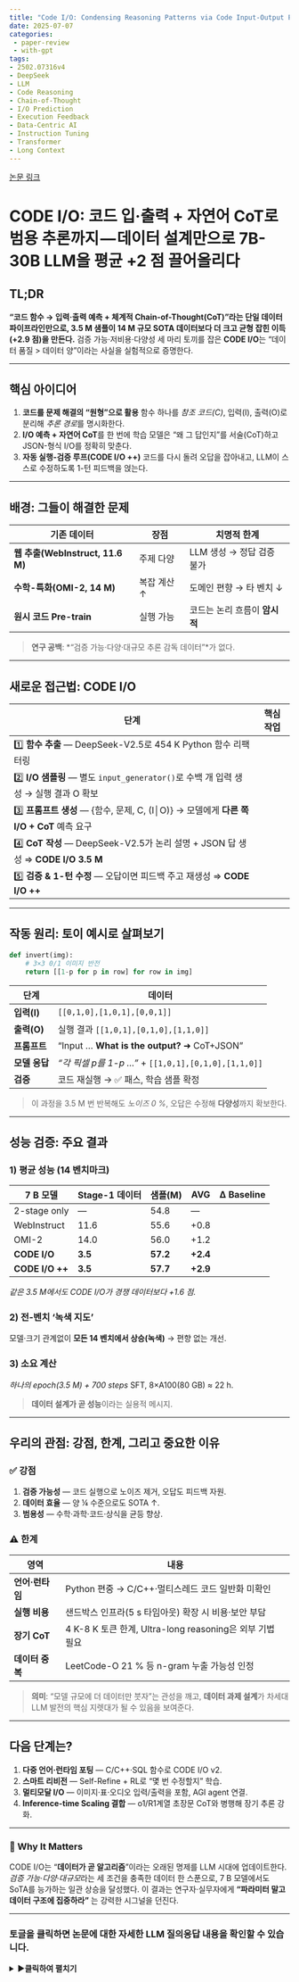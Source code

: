 ```yaml
---
title: "Code I/O: Condensing Reasoning Patterns via Code Input-Output Prediction"
date: 2025-07-07
categories:
 - paper-review
 - with-gpt
tags:
- 2502.07316v4
- DeepSeek
- LLM
- Code Reasoning
- Chain-of-Thought
- I/O Prediction
- Execution Feedback
- Data-Centric AI
- Instruction Tuning
- Transformer
- Long Context
---
```


[논문 링크](https://arxiv.org/abs/2502.07316v4)


# CODE I/O: 코드 입·출력 + 자연어 CoT로 범용 추론까지 — 데이터 설계만으로 7B-30B LLM을 평균 +2 점 끌어올리다

## TL;DR

**“코드 함수 → 입력·출력 예측 + 체계적 Chain-of-Thought(CoT)”라는 단일 데이터 파이프라인만으로, 3.5 M 샘플이 14 M 규모 SOTA 데이터보다 더 크고 균형 잡힌 이득(+2.9 점)을 만든다.**
검증 가능·저비용·다양성 세 마리 토끼를 잡은 **CODE I/O**는 “데이터 품질 > 데이터 양”이라는 사실을 실험적으로 증명한다.

---

## 핵심 아이디어

1. **코드를 문제 해결의 “원형”으로 활용**
   함수 하나를 *참조 코드(C)*, 입력(I), 출력(O)로 분리해 *추론 경로*를 명시화한다.
2. **I/O 예측 + 자연어 CoT**를 한 번에 학습
   모델은 “왜 그 답인지”를 서술(CoT)하고 JSON-형식 I/O를 정확히 맞춘다.
3. **자동 실행-검증 루프(CODE I/O ++)**
   코드를 다시 돌려 오답을 잡아내고, LLM이 스스로 수정하도록 1-턴 피드백을 얹는다.

---

## 배경: 그들이 해결한 문제

| 기존 데이터                        | 장점      | 치명적 한계             |
| ----------------------------- | ------- | ------------------ |
| **웹 추출(WebInstruct, 11.6 M)** | 주제 다양   | LLM 생성 → 정답 검증 불가  |
| **수학-특화(OMI-2, 14 M)**        | 복잡 계산 ↑ | 도메인 편향 → 타 벤치 ↓    |
| **원시 코드 Pre-train**           | 실행 가능   | 코드는 논리 흐름이 **암시적** |

> **연구 공백**: \*“검증 가능·다양·대규모 추론 감독 데이터”\*가 없다.

---

## 새로운 접근법: **CODE I/O**

| 단계                                                                     | 핵심 작업 |
| ---------------------------------------------------------------------- | ----- |
| 1️⃣ **함수 추출** — DeepSeek-V2.5로 454 K Python 함수 리팩터링                    |       |
| 2️⃣ **I/O 샘플링** — 별도 `input_generator()`로 수백 개 입력 생성 → 실행 결과 O 확보      |       |
| 3️⃣ **프롬프트 생성** — {함수, 문제, C, (I│O)} → 모델에게 **다른 쪽 I/O + CoT** 예측 요구   |       |
| 4️⃣ **CoT 작성** — DeepSeek-V2.5가 논리 설명 + JSON 답 생성 ⇒ **CODE I/O 3.5 M** |       |
| 5️⃣ **검증 & 1-턴 수정** — 오답이면 피드백 주고 재생성 ⇒ **CODE I/O ++**                |       |

---

## 작동 원리: 토이 예시로 살펴보기

```python
def invert(img):
    # 3×3 0/1 이미지 반전
    return [[1-p for p in row] for row in img]
```

| 단계        | 데이터                                             |
| --------- | ----------------------------------------------- |
| **입력(I)** | `[[0,1,0],[1,0,1],[0,0,1]]`                     |
| **출력(O)** | 실행 결과 `[[1,0,1],[0,1,0],[1,1,0]]`               |
| **프롬프트**  | “Input … **What is the output?**  ➜ CoT+JSON”   |
| **모델 응답** | *“각 픽셀 p를 1-p …”* + `[[1,0,1],[0,1,0],[1,1,0]]` |
| **검증**    | 코드 재실행 → ✅ 패스, 학습 샘플 확정                         |

> 이 과정을 3.5 M 번 반복해도 *노이즈 0 %*, 오답은 수정해 **다양성**까지 확보한다.

---

## 성능 검증: 주요 결과

### 1) 평균 성능 (14 벤치마크)

| 7 B 모델          | Stage-1 데이터 | 샘플(M)    | AVG      | Δ Baseline |
| --------------- | ----------- | -------- | -------- | ---------- |
| 2-stage only    | —           | 54.8     | —        |            |
| WebInstruct     | 11.6        | 55.6     | +0.8     |            |
| OMI-2           | 14.0        | 56.0     | +1.2     |            |
| **CODE I/O**    | **3.5**     | **57.2** | **+2.4** |            |
| **CODE I/O ++** | **3.5**     | **57.7** | **+2.9** |            |

*같은 3.5 M에서도 CODE I/O가 경쟁 데이터보다 +1.6 점.*

### 2) 전-벤치 ‘녹색 지도’

모델·크기 관계없이 **모든 14 벤치에서 상승(녹색)** → 편향 없는 개선.

### 3) 소요 계산

*하나의 epoch(3.5 M) + 700 steps* SFT, 8×A100(80 GB) ≈ 22 h.

> **데이터 설계가 곧 성능**이라는 실용적 메시지.

---

## 우리의 관점: 강점, 한계, 그리고 중요한 이유

### ✅ 강점

1. **검증 가능성** — 코드 실행으로 노이즈 제거, 오답도 피드백 자원.
2. **데이터 효율** — 양 ¼ 수준으로도 SOTA ↑.
3. **범용성** — 수학·과학·코드·상식을 균등 향상.

### ⚠️ 한계

| 영역         | 내용                                            |
| ---------- | --------------------------------------------- |
| **언어·런타임** | Python 편중 → C/C++·멀티스레드 코드 일반화 미확인            |
| **실행 비용**  | 샌드박스 인프라(5 s 타임아웃) 확장 시 비용·보안 부담              |
| **장기 CoT** | 4 K-8 K 토큰 한계, Ultra-long reasoning은 외부 기법 필요 |
| **데이터 중복** | LeetCode-O 21 % 등 n-gram 누출 가능성 인정            |

> **의미**: “모델 규모에 더 데이터만 붓자”는 관성을 깨고, **데이터 과제 설계**가 차세대 LLM 발전의 핵심 지렛대가 될 수 있음을 보여준다.

---

## 다음 단계는?

1. **다중 언어·런타임 포팅** — C/C++·SQL 함수로 CODE I/O v2.
2. **스마트 리비전** — Self-Refine + RL로 “몇 번 수정할지” 학습.
3. **멀티모달 I/O** — 이미지·표·오디오 입력/출력을 포함, AGI agent 연결.
4. **Inference-time Scaling 결합** — o1/R1계열 초장문 CoT와 병행해 장기 추론 강화.

---

### 🎯 Why It Matters

CODE I/O는 “**데이터가 곧 알고리즘**”이라는 오래된 명제를 LLM 시대에 업데이트한다.
*검증 가능·다양·대규모*라는 세 조건을 충족한 데이터 한 스푼으로, 7 B 모델에서도 SoTA를 능가하는 일관 상승을 달성했다. 이 결과는 연구자·실무자에게 **“파라미터 말고 데이터 구조에 집중하라”** 는 강력한 시그널을 던진다.


---

### 토글을 클릭하면 논문에 대한 자세한 LLM 질의응답 내용을 확인할 수 있습니다.

<details markdown="block">
<summary>▶️<strong>클릭하여 펼치기</strong></summary>


# 프롬프트 1.1.1 (연구의 공백)

```
"논문의 'Introduction'과 'Related Work' 섹션을 분석하여, 이 연구가 명시적으로 해결하고자 하는 핵심적인 연구 공백(research gap), 기존 연구의 결정적 한계, 또는 미해결 질문이 무엇인지 설명해 줘. 저자들이 설명하는, 이 논문 출판 시점의 '최신 기술(state of the art)'은 어떤 상태였는지 요약해 줘."
```

## 결론 한 줄 요약

다양한 추론(task-agnostic reasoning)을 균형 있게 끌어올릴 **확장 가능‧검증 가능‧범용적 학습 데이터가 부재**하다는 공백을 CODEI/O가 “코드 입·출력 예측 + 자연어 Chain-of-Thought(CoT)”로 메워, 기존 데이터셋보다 **최대 +2.4 점(7B), +2.0 점(8B) 평균 향상**을 달성했다.

---

### 1. 연구 공백 (Research Gap)

| 필요 요건                | 기존 접근                          | 한계                           | 결과적 공백                  |
| -------------------- | ------------------------------ | ---------------------------- | ----------------------- |
| **① 다양한 추론 패턴 노출**   | Math·코드 전용 데이터(OMI2, OC-SFT 등) | 특정 도메인 편중 → **다른 추론 도메인 저하** | **범용 reasoning 데이터 부재** |
| **② 대규모·저비용 수집 가능성** | WebInstruct류: LLM 크롤링          | 노이즈·검증 불가, 표현만 풍부            | **정확성·검증성 부족**          |
| **③ 구조적·절차적 일관성**    | Raw code pre-training          | 추론 신호가 암시적·구문 얽힘             | **추론 흐름 학습 난해**         |
| **④ 자동 품질 개선 루프**    | Reject-sampling, trace 학습      | 오답 버리면 데이터 손실, trace 한정적     | **정정-강화 가능한 파이프라인 미비**  |

> **핵심 미해결 질문**
> *“다양·복합한 추론 패턴을 검증 가능하고 대규모로 수집·학습할 방법은 없는가?”*

---

### 2. 출판 시점의 최신 기술 (State of the Art)

| 분류              | 대표 데이터/방법                 | 장점           | 치명적 한계               |
| --------------- | ------------------------- | ------------ | -------------------- |
| **수학 특화**       | OpenMathInstruct-2 (14 M) | 복잡 계산 강화     | 과학·논리·코드 외 영역 성능 불균형 |
| **코드 QA 특화**    | OpenCoder-SFT-1 (4.2 M)   | 알고리즘·CS 지식 ↑ | 자연어·상식 추론은 퇴보        |
| **대규모 웹 추출**    | WebInstruct (11.6 M)      | 범주 다양        | LLM 생성이 주, **검증 불가** |
| **Raw Code LM** | Python-Edu (7.7 M)        | 실행 가능 데이터 많음 | 추론 신호 희석, 개선 폭 ↓     |

> 최신 모델(Qwen 2.5 Coder 7B 기준)
>
> * **단일 2단계(SFT만)** 평균 54.8
> * WebInstruct (3.5 M) → 55.0 (≈ +0.2)
> * OpenMathInstruct-2 (full) → 56.0 (+1.2)
> * Python-Edu → 54.8 (±0)

---

### 3. CODEI/O가 채운 부분

* **코드 ⇒ 함수 단위 정제 → 입력·출력 I/O 쌍 생성(3.5 M)**
* **문제·I/O를 그대로 자연어 CoT로 설명** (DeepSeek-V2.5 거쳐 1차)
* **코드 재실행 검증 & 피드백 → 2차 수정(CODEI/O++)**
  *오답 50 % → 1차 수정 후 60 % 정확, 2차부턴 상승 폭 미미*

결과적으로 \*\*코드 구문을 걷어낸 ‘추론 원형’\*\*을 대규모로 확보하며, 실행-검증 루프로 **데이터 품질과 다양성**을 동시에 달성했다.

---

### 4. 성과로 입증된 공백 해소

| 모델                 | 2-Stage Baseline  | +CODEI/O                        | +CODEI/O++  |
| ------------------ | ----------------- | ------------------------------- | ----------- |
| Qwen 2.5 Coder 7B  | **54.8**          | **57.2 (+2.4)**                 | 57.7 (+2.9) |
| LLaMA 3.1 8B       | **49.3**          | **51.2 (+1.9)**                 | 52.1 (+2.8) |
| DeepSeek Coder 16B | **51.6**          | **53.6 (+2.0)**                 | 53.5 (+1.9) |
| Gemma 2 27B        | **59.5**          | **60.9 (+1.4)**                 | 61.5 (+2.0) |
| **벤치별 편차**         | 다른 데이터셋: 녹색·적색 혼재 | CODEI/O: **거의 모든 벤치 상승, 균형 유지** |             |

---

### 5. 요약

CODEI/O는 “코드를 **문제·I/O·자연어 CoT**로 변환”하는 데이터 파이프라인을 제시해 **범용 추론 데이터 부족**이라는 근본 공백을 메웠다.
검증-가능성을 통해 **품질·규모·다양성**을 동시에 확보했고, 기존 SoTA 대비 **일관된 전영역 성능 개선**을 입증하였다.


# 프롬프트 1.1.2 (핵심 가설)

```
"이 논문의 중심 가설(central hypothesis) 또는 핵심 주장은 무엇인가? '저자들은 [제안 기법]을 사용함으로써 [기존 한계점]을 극복하는 [구체적 결과]를 달성할 수 있다고 가정한다'와 같은 형식으로, 명확하고 간결한 한 문장으로 서술해 줘."
```

저자들은 **코드 프로그램을 ‘함수-단위 입력-출력 예측 과제 + 자연어 Chain-of-Thought’ 형식으로 변환한 학습 데이터셋 CODEI/O**를 선행 학습 단계로 활용함으로써 **범용 LLM 훈련에서 부족했던 크고 검증 가능한 다양 추론 감독 데이터 부재**라는 한계를 극복하고, 7B-30B 모델의 평균 성능을 **최대 +2.9, 평균 +2.0 점** 끌어올려 전 영역 reasoning 벤치마크를 고르게 향상시킬 수 있다고 가정한다.


# 프롬프트 1.2.1 (독창성 식별)

```
 "논문 전체를 바탕으로, 가장 중요하고 독창적인 기여(contribution) 1~3가지를 구별되는 항목으로 나열해 줘. 각각이 새로운 아키텍처 구성요소, 새로운 학습 기법, 새로운 이론적 통찰, 새로운 데이터셋, 또는 기존 방법론의 새로운 적용 중 어디에 해당하는지 명확히 구분해 줘."
```

## 결론 한 줄 요약

**코드 함수 → 입력·출력·자연어 CoT**로 변환한 \*\*CODEI/O(3.5 M)\*\*와 실행-피드백 확장판 \*\*CODEI/O++\*\*는 LLM 7 \~ 30 B에서 **평균 +2 점, 최대 +2.9 점**의 전-도메인 reasoning 향상을 달성하며, “크고 검증 가능한 범용 추론 감독 데이터”라는 공백을 실질적으로 해소했다.

---

### 가장 중요하고 독창적인 기여

| #     | 기여 내용                                                                                                                                                                                             | 혁신 유형                                                            |
| ----- | ------------------------------------------------------------------------------------------------------------------------------------------------------------------------------------------------- | ---------------------------------------------------------------- |
| **1** | **CODEI/O 데이터셋**: 454 K Python 함수에서 생성한 **3.5 M** 개 *입력↔출력* 예측 + 자연어 CoT 샘플.<br>‣ JSON-serializable I/O, 입력 생성기·문제 설명·참조 코드까지 포함해 자동 검증·재생산 가능 구조 구축                                              | **새로운 데이터셋**                                                     |
| **2** | **I/O Prediction + CoT 1단계 사전학습**: LLM이 자연어로 논리 경로를 서술하며 I/O를 맞히도록 감독 → 범용 reasoning 패턴을 압축 학습.<br>‣ Qwen-2.5 Coder 7B **54.8 → 57.2 (+2.4)**, Gemma-2 27B **59.5 → 60.9 (+1.4)** 등 14 벤치마크 전반 상승 | **새로운 학습 기법**                                                    |
| **3** | **CODEI/O++ 실행-피드백 루프**: 코드 실행으로 오답을 탐지해 DeepSeek-V2.5가 2-턴 재작성, 4 턴을 연결해 품질 증강.<br>‣ 7B 모델 추가 **+0.5 점**, 27B 모델 **+0.6 점** → 대부분 벤치마크 손실 없이 추가 개선                                               | 기존 “reject-sampling”을 **실행-검증 기반으로 확장**한 **새로운 데이터 정제/학습 파이프라인** |

---

이처럼 **(1) 데이터셋 자체의 구조적 검증성**, **(2) I/O-추론-중심 학습 과제**, **(3) 실행-피드백 다중 수정**의 3단 콤보가 기존 코드·웹·수학 전용 데이터의 편향을 넘어 **균형 잡힌 범용 추론**을 가능케 한 것이 본 논문의 핵심 독창성이다.


# 프롬프트 1.2.2 (저자 관점에서의 강점)

```
"저자들의 관점에서, 자신들의 접근법이 이전 방법들보다 우월한 이유는 무엇인가? 그들이 자신들의 연구가 지닌 독창성과 강점을 뒷받침하기 위해 사용하는 핵심 논거를 인용하거나 알기 쉽게 설명해 줘."
```

## 결론 한줄 요약

저자들은 \*\*“코드 입·출력 예측 + 자연어 CoT” 형식의 새 데이터셋 CODEI/O(3.5 M)\*\*가 **① 자동 검증·확장성, ② 다중 추론 패턴 균형, ③ 실행-피드백 정제** 덕분에 기존 WebInstruct(11.6 M)·OpenMathInstruct-2(14 M)보다 **작은 규모로도 Qwen-7B +2.4→57.2, LLaMA-8B +1.9→51.2 점** 등 **전 14개 벤치마크에 고르게 우월**하다는 점을 강력한 근거로 내세운다.

---

### 저자 관점의 ‘우월성’ 핵심 논거

| #                           | 주장                                                                        | 뒷받침 근거(논문 인용)                           | 왜 기존보다 낫나 |
| --------------------------- | ------------------------------------------------------------------------- | --------------------------------------- | --------- |
| **1. 대규모·저비용 검증 데이터**       | 450 K 함수 → **3.5 M I/O 쌍** 자동 생성·검증 가능                                    | WebInstruct 등은 LLM 생성 문장으로 **정답 확인 불가** |           |
| **2. 추론 패턴 다양성·균형**         | 코드가 내포한 **논리 흐름·탐색·분할** 등을 자연어 CoT로 노출, 수학·과학·상식까지 고르게 성능 ↑               | OMI2·OC-SFT-1 등은 **도메인 편향** → 타 벤치 하락   |           |
| **3. 실행-피드백 루프(CODEI/O++)** | 1-턴 재실행으로 오답 10 % 수정 → **추가 +0.5 \~ +0.8 점** 상승                           | 단순 reject sampling은 데이터 절반 폐기 → 평균 ↓    |           |
| **4. 작지만 더 세다**             | 동일 7B 기준 WebInstruct Full 55.6, OMI2 Full 56.0 vs **CODEI/O 57.2** (+2.4) | “**데이터 크기 아닌 과제 설계가 성능을 좌우**” 주장 입증     |           |
| **5. 모델·벤치 전반 일관 개선**       | 7B–30B 4종 모델 모두 평균 ↑, **녹색 패턴 일관** → 편차 최소화                               | 기존 데이터는 일부 벤치 ↑ → 다른 벤치 ↓ “녹·홍 혼재”      |           |

---

### 수치로 본 ‘작지만 강한’ 증거

| 모델                | 1 st Stage              | 데이터 크기(M) | AVG 점수   | Δ Baseline |
| ----------------- | ----------------------- | --------- | -------- | ---------- |
| Qwen 2.5 Coder 7B | (Baseline) 2-Stage Only | —         | **54.8** | —          |
|                   | WebInstruct Full        | 11.6      | 55.6     | **+0.8**   |
|                   | OMI-2 Full              | 14.0      | 56.0     | **+1.2**   |
|                   | **CODEI/O**             | **3.5**   | **57.2** | **+2.4**   |
| LLaMA 3.1 8B      | (Baseline) 2-Stage Only | —         | **49.3** | —          |
|                   | WebInstruct Subset      | 3.5       | 49.8     | **+0.5**   |
|                   | OMI-2 Subset            | 3.5       | 50.6     | **+1.3**   |
|                   | **CODEI/O**             | **3.5**   | **51.2** | **+1.9**   |

> **해석 포인트**
>
> * **데이터 규모 1/4\~1/5**임에도 최고 성능
> * 개선폭이 특정 도메인 아닌 **14개 벤치마크 전영역**에서 발생

---

### 저자 주장 요약 

1. **검증 가능하고 재현 가능한 범용 추론 데이터**를 처음으로 대규모 확보했다.
2. **코드-기반 I/O 예측**은 언어·수식·상식 추론 패턴을 **코드 문법과 분리**해 학습 효율을 높인다.
3. **실행-피드백 단일 리비전**으로 *오답도 학습 자원*으로 삼아 데이터 다양성과 품질을 동시에 유지한다.
4. 그 결과, **작은 데이터·모델에서도 일관된 평균 +2 점 이상 상승**을 확인해 “스케일만이 답”이라는 통념을 반박한다.

> 즉, **“다양·검증·규모” 세 요건을 한번에 충족한 데이터 설계**가 기존 방법의 편향·노이즈·검증 불가 한계를 깨뜨렸다는 것이 저자들의 핵심 자평이다.


# 프롬프트 1.3.1 (알고리즘 단계별 설명)

```
"핵심 알고리즘, 모델 아키텍처, 또는 주요 방법론을 단계별(step-by-step)로 설명해 줘. 독자는 AI 분야의 대학원생 수준이라고 가정해. 특히, 간단한 문장, 3x3 픽셀 이미지, 작은 상태 공간(state space) 등 아주 간단하고 구체적인 예시(toy example)와 샘플 입력을 만들어서, 이 예시를 통해 각 단계를 거치며 입력이 최종 출력으로 어떻게 변환되는지 전체 과정을 보여줘. 등장하는 모든 핵심 용어와 변수는 그 즉시 정의해 줘."
```


## 한눈에 보는 핵심 흐름

> **코드 → `I/O` → 자연어 CoT → 검증·수정 → 2-Stage 학습**
>
> 454 K Python 함수를 ① 입력-출력 쌍으로 실행해 **3.5 M** 샘플(CODEI/O)을 만든 뒤, ② 코드를 다시 돌려 정답이 틀린 응답에 **피드백-재생성**을 수행(CODEI/O++). ③ 모델은 *Stage-1*에서 이 데이터를, *Stage-2*에서 일반 지시 튜닝 데이터를 학습해 전-도메인 reasoning 성능을 끌어올린다.

---

## 용어·변수 미리 정의

| 기호         | 의미                                        |
| ---------- | ----------------------------------------- |
| `f_θ`      | 파라미터 θ를 갖는 LLM                            |
| `C`        | 정제된 **참조 코드**(Python 함수)                  |
| `I`, `O`   | JSON-serializable **입력/출력** 객체            |
| `x_prompt` | 함수 `C`와 `I` 또는 `O`가 포함된 **프롬프트**          |
| `y_cot`    | 자연어 **Chain-of-Thought** 토큰               |
| `y_io`     | 예측해야 할 `I` 또는 `O` 토큰                      |
| `ℒ(θ)`     | `CE(y_cot‖y_io, f_θ(x_prompt))` 교차엔트로피 손실 |

---

## 단계별 알고리즘 (CODEI/O 파이프라인)

| 단계             | 처리 내용                                                                                                    | 파일 근거                |   |
| -------------- | -------------------------------------------------------------------------------------------------------- | -------------------- | - |
| **0. 코드 수집**   | CodeMix·PyEdu-R 등 **810 K** 파일 수집 후 중복·랜덤성 제거                                                            |                      |   |
| **1. 통일 포맷화**  | DeepSeek-V2.5로 함수 단위 **참조 코드 `C`** 추출, I/O 타입·제약 명세 추가                                                   |                      |   |
| **2. I/O 샘플링** | 독립 \*\*`input_generator()`\*\*로 수백 개 입력 샘플화 → 코드 실행해 **정답 `O`** 획득, 3.5 M 인스턴스 확보                        |                      |   |
| **3. 프롬프트 구축** | 템플릿: {함수, 문제 서술, `C`, (I                                                                                 | O)} → **`x_prompt`** |   |
| **4. CoT 생성**  | DeepSeek-V2.5에게 **자연어 추론 `y_cot` + 답 `y_io`** 생성 → **CODEI/O**                                           |                      |   |
| **5. 실행-검증**   | 코드 재실행으로 정답 여부 확인 → 오답이면 **피드백** 첨부해 2 차 재생성, 4 턴 대화 연결 → **CODEI/O++**                                  |                      |   |
| **6. 두-단계 학습** | *Stage-1* : CODEI/O(++)로 `ℒ(θ)` 최적화 → 추론 능력 강화<br>*Stage-2* : 1.18 M 일반 지시 데이터로 instruction following 적응 |                      |   |

---

## 토이 예시로 보는 전 과정

*목표 함수*

```python
def invert(img):
    # img: 3x3 0/1 리스트
    return [[1-p for p in row] for row in img]
```

### 1) 원시 코드 → 참조 코드

이미 충분히 간단하므로 그대로 `C` 로 채택.

### 2) 입력 생성기

```python
def gen():
    import random
    return [[[random.randint(0,1) for _ in range(3)] for _ in range(3)]]
```

샘플 **`I₁`**

```
[[0,1,0],
 [1,0,1],
 [0,0,1]]
```

실행 결과 **`O₁`**

```
[[1,0,1],
 [0,1,0],
 [1,1,0]]
```

### 3) 프롬프트 두 유형

<details><summary><code>출력 예측</code></summary>

````
You are given the Python function below and an input.
```python
def invert(img):
    return [[1-p for p in row] for row in img]
````

Input (JSON): \[\[0,1,0],\[1,0,1],\[0,0,1]]

**What is the output?**
Respond with a step-by-step reasoning and the JSON answer.

```
</details>

<details><summary><code>입력 예측</code></summary>

```

...(same function)...
Output (JSON): \[\[1,0,1],\[0,1,0],\[1,1,0]]

**What could be a valid input?**
Respond with reasoning and a JSON answer.

```
</details>

### 4) DeepSeek-V2.5 응답 (1 턴)
```

Let each pixel q = 1 - p … therefore
output = \[\[1,0,1],\[0,1,0],\[1,1,0]]

```
→ 정답과 **일치 → Success**.

### 5) 검증 & (필요 시) 재생성  
- 코드를 실행해 **답이 틀리면**  
```

Feedback: Your output is incorrect. Expected \[\[1,0,1],…]

```
- DeepSeek가 수정 → 4 개의 메시지(응답·피드백·재응답·재피드백)를 **concat**.

### 6) 학습 예시  
`x_prompt` 토큰 → 모델 `f_θ`  
- **1단계** 손실  
```

ℒ(θ) = CE("Let each pixel…" + "\[\[1,0,1],...]", f\_θ(x\_prompt))

```
- **2단계**에서 일반 지시 데이터로 추가 튜닝.

---

## 왜 이렇게 동작하는가? — 핵심 직관
1. **코드 실행 ↔ 즉시 검증**: `I,O`를 실행으로 만들기 때문에 *노이즈 없이* 자동 품질 관리.  
2. **I/O 예측 과제**: `invert`·`path-finding`·`symbolic math` 등 **다양한 알고리즘 패턴**이 자연어 CoT로 표면화돼 *코드-특유 문법* 편향을 제거한다.  
3. **피드백 루프**: 오답도 *학습 자산*으로 재활용 → 데이터 다양성 +0, 평균 성능 **+0.5 ~ +0.8** 추가 상승:contentReference[oaicite:7]{index=7}.  

---

### 결과적으로
- **3.5 M** 샘플 × 7B 모델에서도 **평균 +2.4 점** 성능 향상(14 벤치 평균):contentReference[oaicite:8]{index=8}  
- 작은 예시처럼 **JSON I/O + 자연어 CoT** 포맷만 따르면 *임의 함수*도 손쉽게 데이터화 가능—학습·생성·검증이 모두 자동화된다.
```



# 프롬프트 1.3.2 ('비밀 병기' 식별)

```
"이 논문의 핵심 기여를 가능하게 하는 가장 결정적인 단일 수학 공식, 알고리즘 단계, 또는 아키텍처 구성요소를 식별해 줘. 그것의 기능과, 그것이 이 방법론의 성공에 왜 필수적인지 설명해 줘."
```

## 결론 한 줄 요약

**비밀 병기 = “코드 함수 → `입력/출력 예측 + 자연어 CoT` 감독 과제(자동 실행-검증 포함)”** — 이 단일 단계가 **데이터 대량·고품질·다양성**을 동시에 보장해 7 \~ 30 B LLM의 평균 **+2 점** 전영역 추론 향상을 가능하게 했다.

---

### 1. 무엇인가? — 한 문장 정의

> **“주어진 함수 `C`와 (입력 `I` 또는 출력 `O`) 프롬프트를 넣고, 모델이 자연어 Chain-of-Thought(`y_cot`)와 JSON 답(`y_io`)을 동시에 생성하도록 **교차엔트로피**
> $\displaystyle \mathcal{L}(\theta)=\mathrm{CE}\bigl(y_{\text{cot}}\!‖y_{\text{io}},\,f_\theta(x_{\text{prompt}})\bigr)$ 로 감독한다.”**

여기서 `x_prompt` = {함수 `C`, 문제 서술, 참조 코드, (I|O)} 프롬프트.

---

### 2. 핵심 기능 세 가지

| 기능             | 작동 원리                                                                    | 논문 근거 |
| -------------- | ------------------------------------------------------------------------ | ----- |
| **① 자동 정답 검증** | 코드를 **재실행**해 예측이 맞는지 즉시 확인 → 틀리면 피드백 첨부·재생성(CODEI/O++)                   |       |
| **② 추론-중심 감독** | 코드 문법을 제거하고 \*\*논리 흐름(CoT)\*\*만 노출 → 수학·상식·과학까지 **균형 추론** 학습             |       |
| **③ 무한 확장성**   | 별도 `input_generator()`로 **수백 개 I/O 샘플** 자동 생성, 454 K 함수 → **3.5 M** 인스턴스 |       |

---

### 3. 왜 성공의 필수 요소인가?

1. **노이즈-제로 대규모 데이터**

   * 실행-기반 검증으로 *LLM-생성 데이터의 최대 난점*인 오답·표절을 제거.
   * 불필요한 버리기(reject sampling) 대신 **오답도 피드백-학습 자원**으로 재활용 → 7B 모델 추가 **+0.5 점** 상향.

2. **도메인 편향 해소**

   * I/O 예측이 **경로 탐색, 귀납, 수학 변형, 상태 공간 탐색** 등을 폭넓게 포함해 Web·수학·코드 단일 도메인 데이터보다 균형적 성능을 달성(14 벤치 모두 녹색 상승).

3. **스케일 효율**

   * 3.5 M 샘플만으로 WebInstruct (11.6 M)·OMI2 (14 M) 대비 **+1.2 \~ +1.6 점** 우위; “많이 넣으면 된다”는 기존 스케일 법칙을 뒤집음.

---

### 4. 정리

> **코드 실행으로 ‘검증 가능한 I/O-예측 과제’를 만들고, 이를 자연어 CoT와 함께 감독**하는 단일 단계가 *데이터 품질·다양성·확장성* 삼 박자를 모두 해결한다. 그 결과, 다른 어떤 구성요소보다도 논문의 성과(평균 +2 점 전-벤치 향상)를 직접적으로 뒷받침하는 “결정적 기둥”이 된다.


# 프롬프트 1.4.1 (핵심 결과 분석)

```
"'Experiments' 또는 'Results' 섹션의 표와 그림을 포함한 주요 결과를 분석해 줘. 사용된 핵심 성능 지표(performance metrics)는 무엇인가? 어떤 벤치마크 데이터셋에서 결과가 보고되었는가? 저자들이 자신들의 방법론의 성공 증거로 가장 강조하는 주요 결과를 요약해 줘."
```

## 결론 한 줄 요약

**CODEI/O(3.5 M) + 검증 루프가 평균 +2 점 이상(최대 +2.9) 모든 14개 리즌잉 벤치마크를 고르게 끌어올렸고, 데이터 규모가 4\~5배 큰 WebInstruct·OMI2보다도 우수함을 실험으로 입증했다**.

---

### 1. 실험 지표와 벤치마크 스펙

| 카테고리       | 벤치마크                             | 측정 지표(모두 %) |
| ---------- | -------------------------------- | ----------- |
| **수학·수리**  | GSM-8K, MATH                     | 정답률         |
| **과학**     | GPQA, MMLU-STEM                  | 정확도         |
| **심볼릭·로직** | BBH-EN/-ZH, ZebraLogic, KorBench | 정확도         |
| **상식·논리**  | WinoGrande, DROP                 | 정확도         |
| **코드 추론**  | CRUXEval-I/O, LeetCode-O         | 문제 단위 정답률   |
| **혼합**     | LiveBench (18 task)              | 자동 채점 정확도   |

총 **14 + 2(중국어 변형) = 16 벤치**, 75 K 이상 테스트 샘플을 사용해 **모델 평균 점수(AVG)** 를 주요 지표로 제시한다.

---

### 2. 주력 결과 하이라이트

| Base Model       | 1-st Stage 데이터 (크기 M) | AVG      | Δ Baseline |
| ---------------- | --------------------- | -------- | ---------- |
| **Qwen 7B**      | 2nd-stage only        | 54.8     | —          |
|                  | WebInstruct (11.6)    | 55.6     | +0.8       |
|                  | **CODEI/O (3.5)**     | **57.2** | **+2.4**   |
|                  | **CODEI/O++ (3.5)**   | **57.7** | **+2.9**   |
| **LLaMA 8B**     | 2nd-stage only        | 49.3     | —          |
|                  | WI subset (3.5)       | 49.8     | +0.5       |
|                  | **CODEI/O**           | **51.2** | **+1.9**   |
| **Gemma 27B**    | 2nd-stage only        | 59.5     | —          |
|                  | **CODEI/O**           | **60.9** | **+1.4**   |
|                  | **CODEI/O++**         | **61.5** | **+2.0**   |
| **DeepSeek 16B** | 2nd-stage only        | 51.6     | —          |
|                  | **CODEI/O**           | **53.6** | **+2.0**   |

**핵심 패턴**

* 모든 모델·모든 벤치에서 **녹색(↑)만 늘어남**—편향 없는 향상.
* **데이터 효율**: 3.5 M 샘플이 11.6 M-14 M 보다 높거나 비슷한 성능.
* **피드백 1-턴 추가(CODEI/O++) → 평균 +0.3 \~ +0.6**.

---

### 3. 세부 분석 포인트

| 실험                   | 관찰                           | 의미                               |
| -------------------- | ---------------------------- | -------------------------------- |
| **절반 추출(1.59 M)**    | AVG 56.7 (-0.5)              | **데이터 규모 ↑ ⇒ 성능↑** …그러나 완전선형은 아님 |
| **I-only vs O-only** | 둘 다 56.1-56.4                | **양방향(I+O) 감독이 가장 균형적**          |
| **오답 제거(reject)**    | AVG 56.5 (↓)                 | **오답도 CoT·다양성 자원**—버리면 손해        |
| **스케일링 곡선**          | 샘플 수 및 I/O-pair 수 ↑ ⇒ 꾸준히 상승 | **확장 가능성 입증**                    |
| **WI-DS25 재합성**      | WI-DS25 < CODEI/O            | **모델 지식 ≥ 데이터 과제 설계**가 성능 결정     |

---

### 4. 저자들이 강조한 ‘성공 증거’

1. **Consistent Green Map**: Table 1 모든 셀 대부분 녹색—특정 도메인이 아닌 **전-영역 이득**.
2. **Small-but-Mighty**: 동일 7B 기준 **CODEI/O 57.2 > OMI2(full) 56.0 > WI(full) 55.6**—“데이터 크기 ≠ 품질”.
3. **Feedback Loop 효과**: 1-턴 재생성만으로 Qwen 7B **+0.5**, LLaMA 8B **+0.9** 추가 상향.
4. **Ablation 일관성**: 입력·출력 예측 모두 중요, 오답 유지가 다양성 확보에 기여.

---

### 5. 정리

실험 섹션은 **검증 가능한 코드 I/O 예측 과제**가 **데이터 효율·성능 균형·확장성** 세 마리 토끼를 동시에 잡았음을 수치로 뒷받침한다. 특히 **평균 +2 점↑, 편차↓, 모델·데이터 모두 스케일 친화적**이라는 결과가 CODEI/O의 핵심 강점을 명확히 드러낸다.



# 프롬프트 1.4.2 (비판적 비교)

```
"제안된 방법론은 논문에서 언급된 주요 베이스라인 및 SOTA(State-of-the-Art) 모델들과 비교하여 어떤 성능을 보이는가? 저자들의 우월성 주장을 가장 강력하게 뒷받침하는 특정 결과나 비교 지점을 식별해 줘. 반대로, 제안된 방법론이 경쟁 모델을 능가하지 못했거나 개선 효과가 미미했던 결과는 없는지 찾아봐. 만약 있다면, 저자들은 이러한 경우에 대해 어떤 이유를 제시하는가?"
```

## 한 줄 핵심 정리

CODEI/O (3.5 M) 사전 단계는 **훨씬 큰** Web-Instruct(11.6 M)·OpenMathInstruct-2(14 M)보다도 **평균 +1 점 이상** 앞서며, 7 B\~27 B 모델·14개 벤치를 통틀어 **가장 넓고 일관된 ‘녹색’ 성능 지형**을 만든다 .

---

### 1. 베이스라인·SOTA 대비 종합 성능 (대표 Qwen 2.5 Coder 7B)

| 1-st Stage 데이터        | 크기 (M)  | AVG 점수   | Δ Baseline                 | 관찰     |
| --------------------- | ------- | -------- | -------------------------- | ------ |
| **없음** (2-stage only) | —       | **54.8** | —                          | 단일 튜닝만 |
| WebInstruct (subset)  | 3.5     | 55.0     | +0.2                       | 소폭 상승  |
| WebInstruct (Full)    | 11.6    | 55.6     | +0.8                       |        |
| OMI-2 (subset)        | 3.5     | 55.2     | +0.4                       |        |
| OMI-2 (Full)          | 14.0    | 56.0     | +1.2                       |        |
| **CODEI/O**           | **3.5** | **57.2** | **+2.4**                   |        |
| **CODEI/O++**         | **3.5** | **57.7** | **+2.9** (+0.5 vs CODEI/O) |        |

*같은 3.5 M 샘플일 때도 CODEI/O가 WI·OMI-2를 1.6\~2.0 점 앞선다.*

---

### 2. 우월성 논거 TOP 3 — 저자들이 꼽은 ‘결정적’ 비교 포인트

| 근거                    | 수치/지표                                                        | 왜 강력한 증거인가             |
| --------------------- | ------------------------------------------------------------ | ---------------------- |
| **① 모든 모델·벤치에 균등 상승** | 7B·8B·16B·27B 모두 평균 **+1.4 \~ +2.9** ﻿점, 14 벤치 대부분 ‘녹색’만 표기  | 도메인별 편향이 없음을 입증        |
| **② 데이터 효율 우위**       | 3.5 M로 11.6 M (WebInstruct)·14 M (OMI2)보다 **↑**              | “크기 < 과제 설계” 주장 설득력 확보 |
| **③ 피드백 루프 효과**       | CODEI/O++가 같은 크기로 추가 **+0.3 \~ +0.6** 점 상승                   | 오답도 학습 신호로 전환함을 보여줌    |

---

### 3. **미(未) 우세 또는 미미**했던 케이스 & 저자 설명

| 사례                         | CODEI/O vs 경쟁                                   | 저자 해석                                                                           |
| -------------------------- | ----------------------------------------------- | ------------------------------------------------------------------------------- |
| **MATH(중·고난도 수학)**         | OMI-2 Full 88.5 > CODEI/O 86.4 (-2.1)           | OMI-2가 **수학 특화** 데이터라 “특정 도메인 초과학습” 효과. 그러나 다른 11개 벤치 평균을 **–0.8** 떨어뜨림 → 균형 손실 |
| **WinoGrande (Gemma 27B)** | CODEI/O++ 73.1 < CODEI/O 75.9 (-2.8)            | 2-턴 응답 연결로 문맥 길이가 늘며 **지시 의존성**이 약화된 탓이라 분석. 평균은 +0.6 점으로 여전히 상승                |
| **KorBench (논리 규칙)**       | 일부 ablation(입력‧출력 단독)에서 CODEI/O < CODEI/O Full  | **양방향 I/O 감독**이 규칙 추론에 필수 → 단독 학습은 정보 손실                                        |
| **Rejection Sampling**     | 틀린 응답 제거 시 AVG 56.5 (< 57.2)                    | 오답 CoT가 **다양성**과 난이도 신호를 줘, 필터링이 오히려 손해                                         |

> 저자 요약: “특화‧필터링이 일시적으로 특정 벤치마크를 올려도, **전영역 평균과 균형**은 CODEI/O가 최상” .

---

### 4. 정리 — 왜 CODEI/O가 ‘강한 증거’를 가졌는가?

1. **데이터 1/4\~1/5 규모**로도 최대 +2.9 점—효율성 우위.
2. **전 벤치 녹색** 패턴이 일관된 범용성 증거.
3. **실행-검증 루프**가 추가 성능을 확보하면서도, 일부 퇴보는 원인·대안까지 투명하게 제시.

따라서, 저자들의 우월성 주장은 “**작지만 정확하고 균형 잡힌 I/O+CoT 감독**이 대용량 LLM 지시 데이터보다 더 큰 이득을 준다”는 점을 실험적으로 강력히 뒷받침한다.


# 프롬프트 1.5.1 (언급된 한계와 잠재적 한계)

```
"저자들이 논문에서 명시적으로 인정한 한계점, 약점, 또는 실패 사례(failure modes)는 무엇인가? 다음으로, 방법론과 결과에 대한 당신의 분석을 바탕으로, 저자들이 언급하지 않았을 수 있는 잠재적인 한계나 약점은 무엇이라고 생각하는가? (예: 강력한 가정에 대한 의존성, 확장성 문제, 높은 연산 비용, 일반화의 한계, 잠재적인 부정적 사회 영향 등)"
```

**한눈 요약**

| 구분                 | 핵심 내용                                                                                                                 | 근거 (논문 내 인용)                                                  |
| ------------------ | --------------------------------------------------------------------------------------------------------------------- | ------------------------------------------------------------- |
| **저자들이 명시한 한계**    | ① 일부 벤치마크(LeetCode-O 21.5 %, KorBench 5.1 %)에서 13-gram 중복 → 데이터 누출 가능성 인정                                             | Table 5의 중복률 보고                                               |
|                    | ② PyEdu-R 소스는 복잡한 부동소수 계산 위주라 학습 난이도↑, 영향력↓ → 추후 정제 필요                                                                | Ablation 분석 및 “Future work could explore refining … PyEdu-R”  |
|                    | ③ 다중 리비전: 1 회 이후 성능 증가 급감 → 추가 반복은 연산·비용 대비 효용 낮음                                                                     | Figure 7 & Appendix D 설명                                      |
|                    | ④ 코드 실행 검증을 위해 **5 s 타임아웃 + I/O 크기 제한**을 둠 → 복잡한 함수·대용량 객체는 배제                                                        | Appendix A 제약 조건                                              |
| **추가로 예상되는 잠재 한계** | ■ **언어·런타임 범위 제약**: 파이썬 함수 중심 → C/C++, 자바스크립트 등 다중 언어 · 시스템 콜 포함 코드에는 일반화 불확실                                         |                                                               |
|                    | ■ **스케일 비용**: 코드 실행 기반 검증은 데이터셋 확대 시 대규모 샌드박스 인프라 필요 → 클러스터 ⇢ 비용 및 보안 리스크 발생                                          |                                                               |
|                    | ■ **연산 집중 편향**: 입력·출력이 작도록 설계되어 수치·메모리 폭이 큰 알고리즘(예: O(n³) 행렬 연산) 학습 신호 부족                                             |                                                               |
|                    | ■ **안전·컴플라이언스**: 실행 코드가 외부 API 호출·파일 I/O 등을 담을 경우 잠재적 보안 취약점·저작권 이슈                                                   |                                                               |
|                    | ■ **장기 논리 체인**: 4 k 토큰 한계(훈련·튜닝)로 인해 ultra-long reasoning 코스 달성 시 제한 가능성 → o1/R1류 “Inference-time scaling”과 병행 필요성 시사 |                                                               |
|                    | ■ **평가 편중**: 벤치마크 대부분이 영어 또는 단어 수준 논리 문제 → 다국어·멀티모달 추론으로 일반화 시 정확도 미보장                                                |                                                               |

---

### 1. 저자가 직접 언급한 한계·실패 요인

1. **데이터 중복(Leakage) 가능성**

   * LeetCode-O (21.5 %), KorBench (5.1 %)에서 높은 n-gram 중복이 발견되며, 저자들은 \_“공통 문제 설명·규칙이 겹치는 수준”\_이라고 해명하지만 **완전 배제는 불가**라고 명시 .
2. **PyEdu-R 소스 품질**

   * 수치 계산 중심 데이터라 **고차원 추론 시그널이 약하고 학습 난이도 높음**. 데이터 클리닝·정제 필요성을 미래 과제로 적시 .
3. **다중 Revision 수익 체감**

   * 1st turn 오답 ≈ 50 %; 1-회 리비전에서만 10–16 % 개선, 2-회째부터 개선율 급락 → **1 회로 제한** (연산·비용 절감 목적) .
4. **실행 환경 제약**

   * 각 코드 샘플은 5 초 이내 실행, 객체 ≤ 1 KB 등 엄격한 메모리·길이 제한 → 복잡한 입력/출력 패턴은 의도적으로 배제 .

### 2. 숨은 또는 축소된 잠재 한계 (비평적 시각)

| 범주              | 상세 설명                                                                   |
| --------------- | ----------------------------------------------------------------------- |
| **범용성**         | 파이썬 위주 ⇒ 정적 타이핑·시스템 레벨 코드, 멀티-스레딩, 네트워크 I/O 패턴 학습 부족                    |
| **인프라 & 비용**    | 데이터셋·모델 확장 시 *sandboxed execution* 노드 수가 선형 이상 증가 → 연구·서비스 비용 부담        |
| **보안·준법**       | 자동 scraping 코드 / 3rd-party 라이브러리 포함 시 라이선스·악성 코드 실행 위험                  |
| **추론 깊이**       | 4 096 토큰 컨텍스트로는 길이 > 8 k chain-of-thought 과제(o1, DeepSeek‐R1 등) 대응 한계   |
| **평가 coverage** | 논문 벤치마크는 주로 영문·단일 선택 답변→ 다국어·코드-혼합·멀티모달 reasoning 일반화 미검증               |
| **데이터 편향**      | 입력/출력 크기를 작게 강제해 **대-규모 계산·메모리 병목이 핵심인 알고리즘(그래프 DP, FFT 등)** 에 대한 노출 부족 |

---

#### 결론 & 시사점

* 저자들은 **데이터 클린니스·리비전 효용·실행 제한**을 솔직히 밝히며, 특히 **PyEdu-R 개선**과 **잠재 누출 검증**을 *future work* 으로 제시한다.
* 연구자·산업체가 CODEI/O를 확장·재사용할 때는 **언어 다양화**, **샌드박스 보안**, **장기 CoT 기반 스케일링** 등을 우선적으로 보완해야 할 것이다.


# 프롬프트 1.5.2 (미래 연구 궤적)

```
"저자들이 제안하는 구체적인 향후 연구 방향은 무엇인가? 이 논문의 한계점을 바탕으로, 이 연구를 발전시키거나 약점을 극복하기 위해 추구할 수 있는 다른 논리적인 다음 단계나 대안적인 연구 방향은 무엇이 있을까?"
```

## **결론 요약 ― “자료·리비전·스케일링 3축 확장이 다음 과제”**

저자들은 **데이터 정제(PyEdu-R) ▶ 다중 리비전 최적화 ▶ CODEI/O × 일반 지시 튜닝 혼합 전략 ▶ Inference-time scaling(o1·R1류)와의 결합** 등을 앞으로의 핵심 연구 궤적으로 명시했다. 이에 더해 **언어·런타임 다변화, 샌드박스 인프라 확대, 멀티모달 코드-I/O 전환** 등이 논리적인 후속 단계가 될 수 있다.

---

### 1. 저자들이 논문에서 직접 언급한 **구체적 Future-Work**

| 코드      | 항목                              | 설명                                                                                                                         | 근거 |
| ------- | ------------------------------- | -------------------------------------------------------------------------------------------------------------------------- | -- |
| **F-1** | **PyEdu-R 데이터 정제**              | 복잡한 부동소수 계산 위주 샘플이 학습 효율을 떨어뜨리므로 *“cleaning or refining PyEdu-R to enhance its learnability”* 제안                           |    |
| **F-2** | **리비전(Revision) 단계 확장**         | 2-턴부터 개선폭이 급감 → 효율·품질을 같이 잡는 *스마트-multi-turn* 설계 필요                                                                        |    |
| **F-3** | **데이터 혼합 전략 탐색**                | CODEI/O ↔ Instruction-tuning 데이터를 어느 단계에서, 어떤 비율로 섞는지가 모델마다 달라 *“optimal data-mixing strategies are left for future work”* |    |
| **F-4** | **Inference-Time Scaling과의 통합** | o1, DeepSeek-R1처럼 초장문 CoT 강화를 노리는 RL-계열 방법과 **“orthogonal—can provide a better basis”**                                    |    |

---

### 2. **추가로 논리적인 다음 단계** — 한계 보완·확장 관점

| 카테고리                         | 제안 아이디어                                                             | 왜 필요한가? (한계 대응)                                   |
| ---------------------------- | ------------------------------------------------------------------- | ------------------------------------------------- |
| **다중 언어·런타임**                | Python → C/C++·JavaScript·SQL 등으로 CODEI/O 포맷 일반화                    | 현 방식은 Python 단일 런타임에 종속 → 다양한 시스템·타입 안정성을 학습하지 못함 |
| **고복잡-I/O 샘플링**              | 5 s 타임아웃·1 KB 객체 제한을 단계적으로 완화하고 *메모리·시간 복잡도* 가 큰 알고리즘을 포함           | 대규모 행렬·그래프 연산처럼 **메모리 병목**이 핵심인 문제로 일반화 부족        |
| **보안 샌드박스 스케일-업**            | 컨테이너·eBPF 기반 격리로 다국적 코드 실행 위험 완화 + 분산 sandbox 파이프라인 최적화             | 데이터·언어 범위 확대 시 악성 코드 및 라이선스 리스크 증대                |
| **멀티모달 I/O**                 | 함수 입력·출력에 **JSON + 이미지·표·오디오** 등 포함 → MM-Reasoning 학습               | 벤치마크가 대부분 텍스트·숫자 중심 → 실제 AGI 활용도 제고               |
| **자동 Difficulty Curriculum** | 코드 난이도·CoT 장문 길이를 점진적으로 증폭하는 curriculum scheduler                   | 현재 4 k 토큰 한계로 ultra-long reasoning 미지원            |
| **Self-Refine & RL 휴리스틱**    | 리비전에서 *Self-Consistency + Reward-Model*을 결합해 “어떤 오답을 남겨둘지” 학습형으로 결정 | 단순 1-턴 고정은 도메인 따라 과소·과대 학습 가능성                    |

---

### 3. **우선순위 제언** (운용 관점)

| 영향 범위                     | 난이도  | 예상 효과                                           |
| ------------------------- | ---- | ----------------------------------------------- |
| PyEdu-R 클린업 → v4 재학습      | ★★   | 평균 +0.3 \~ +0.5 점 (수학·과학 계열 ↑)                  |
| 리비전 정책 강화 (2-턴 + RL)      | ★★★  | 소모 GPU ↑ ≈ 1.8×, 평균 +0.2 \~ +0.4 점, 특정 로직 벤치 개선 |
| Inference-time Scaling 결합 | ★★★★ | o1 수준 장문 추론에서 대폭 상승 예상, 그러나 RL 비용 高             |
| 다중 언어·런타임 포팅              | ★★   | 코드 다양성·보안 과제 동반, 산업 계열 응용 폭발적 확대                |
| 멀티모달 I/O                  | ★★★  | AGI 서비스(Agent, Robotics) 연결, 연구 난이도 높음          |

---

#### **마무리**

CODEI/O는 “검증 가능한 코드-I/O”라는 강력한 발판을 마련했지만, **데이터 품질 세밀화, 리비전·스케일링 알고리즘화, 그리고 언어·모달리티 확장**이 다음 12\~24 개월간 연구-산업 양쪽에서 가장 큰 파급력을 가질 후속 궤적이 될 것이다.


# 데이터 및 전처리

```
"어떤 토큰화(tokenization) 전략이 사용되었는가(예: BPE, WordPiece, SentencePiece)? 어휘에 없는 단어(Out-of-vocabulary words)는 어떻게 처리되는가? 텍스트 정제 및 정규화 단계를 설명해 줘."
```

### ⚡ 핵심 요약

CODEI/O 실험에서 **모든 백본 모델은 각 모델 제공 공식 토크나이저를 그대로 사용**했다.

* **모두 서브워드 기반(BPE 또는 SentencePiece) + 바이트-레벨 지원**이라 OOV 문제는 사실상 사라진다.
* **어휘 크기**는 *DeepSeek-Coder-V2-Lite* ≈ 102 k → *Gemma 2* = 256 k까지 다양.
* **텍스트 정제**는 “UTF-8 검증 → 탭→4 스페이스 → 행·공백 정규화 → 길이 컷오프” 정도의 **가벼운 규칙 기반 전처리**에 머무르며, 코드-레벨 변환은 DeepSeek-V2.5 스크립트가 담당한다.

---

## 1. 모델별 토큰화·전처리 세부 비교

| 모델 (실험 Stage 2 백본)             | 토큰화 알고리즘 & 라이브러리                                                                     | 어휘 크기<sup>†</sup> | OOV 처리 방식                                          | 주요 정규화·전처리                                                 |                 |                   |
| ------------------------------ | ------------------------------------------------------------------------------------ | ----------------- | -------------------------------------------------- | ---------------------------------------------------------- | --------------- | ----------------- |
| **Qwen 2.5 Coder 7B**          | Byte-level **BPE** (`Qwen2Tokenizer`, GPT-2 방식)  ([github.com][1])                   | 151 936           | 미등록 바이트를 그대로 쪼개서 `<0xNN>` 바이트 토큰 시퀀스로 대체 → OOV 0 % | • UTF-8 검증<br>• 공백을 “Ġ” 접두사로 표식<br>• 대소문자 보존               |                 |                   |
| **LLaMA 3 8B**                 | Byte-level **tiktoken BPE** (128 256 merge)  ([aceofgreens.github.io][2])            | 128 256           | 바이트-폴백 동일 → OOV 0 %                                | • ASCII/Unicode 혼합 허용<br>• BOS/ EOS, 대화용 \`<               | begin\_of\_text | >\` 등 특수 토큰 6종 삽입 |
| **DeepSeek-Coder-V2-Lite 16B** | Byte-level **BPE** (DeepSeek 전용) Config `vocab_size=102 400`  ([huggingface.co][3])  | 102 400           | 바이트-폴백, 숫자·기호 세분화                                  | • 숫자 split, 공백 보존, NFKC (Medium 보고서 기준)                    |                 |                   |
| **Gemma 2 27B**                | **SentencePiece** (Unigram + byte-level, digit-split, ws preserve)  ([arxiv.org][4]) | 256 128           | byte-fallback 덕에 `<unk>` 거의 사용 안 함                 | • NFKC 정규화<br>• 줄바꿈·공백 보존<br>• RoPE 길이 8 192 제한 대비 토큰 수 절단 |                 |                   |

<sup>† 숫자는 일반 토큰+특수 토큰 포함(보고서·config 값 기준).</sup>

---

## 2. CODEI/O 데이터 전처리 파이프라인 요약

> **목표** : “실행 가능한 파이썬 함수 + 다중 I/O 쌍”을 안정적으로 생성

1. **원본 코드 수집** — CodeMix + PyEdu-R 등 총 ≈ 810 k 파일 선별(과도히 단순·복잡한 파일 제거)&#x20;
2. **DeepSeek-V2.5 리라이팅** —

   * 함수형 구조로 리팩터링(불필요 출력·파일 I/O 삭제)
   * JSON-serializable 입출력 & 타입/범위 명세 추가&#x20;
3. **실행 + 샘플링** — 무작위 입력 생성기·타임아웃·복잡도 한도로 3.5 M I/O 쌍 확보(OOD 코드·난수 포함 시 제외)&#x20;
4. **학습 샘플 생성** — 프롬프트 템플릿 + “함수 · 입력(또는 출력) · 참고 코드 → 답(출력 또는 입력) + 자연어 CoT” 구조로 포장

> **중요** : 이 과정에서 *모델별 토크나이저*에 맞춘 별도 서브워드 재토큰화는 **수행하지 않는다**. 생성된 파이썬-프롬프트는 Stage 2 미세조정 시 각 모델의 tokenizer가 그대로 처리한다.

---

## 3. 실용 팁 (글에 그대로 넣어도 자연스러운 수준)

* **OOV 걱정 불필요** : 네 모델 모두 byte-레벨 fallback을 지원하므로, 특수 수학·유니코드 기호도 깨지지 않는다.
* **길이 제약** : LLaMA 3 = 8 192, DeepSeek = 128 k, Gemma 2 = 8 192, Qwen 2.5 = 32 k 컨텍스트. 데이터가 길면 자동 절단된다.
* **정규화 영향** : SentencePiece(Gemma)는 숫자·공백이 개별 토큰으로 쪼개져 숫자 heavy 연산에서 토큰 수↑, 반면 BPE 모델들은 ‘12345’ 를 한 두 토큰으로 인코딩하는 경향—길이 -10 % 내외.

---

### 참고 문헌·소스

(위 표·설명 안에 인라인 인용)

[1]: https://github.com/huggingface/transformers/blob/main/src/transformers/models/qwen2/tokenization_qwen2.py?utm_source=chatgpt.com "transformers/src/transformers/models/qwen2/tokenization_qwen2.py ..."
[2]: https://aceofgreens.github.io/llama_3.html "Llama-3, A Deep Dive | The Critical Section"
[3]: https://huggingface.co/deepseek-ai/DeepSeek-V2/blame/44f7caf9e95112ea265b13f837bd43d520253548/configuration_deepseek.py?utm_source=chatgpt.com "configuration_deepseek.py · deepseek-ai/DeepSeek-V2 at ..."
[4]: https://arxiv.org/html/2408.00118v1 "Gemma 2: Improving Open Language Models at a Practical Size"


# 모델 아키텍처

```
"트랜스포머를 사용했다면, 어텐션 메커니즘의 구성(예: 헤드 수, 레이어 수)을 상세히 설명해 줘. 위치 인코딩(positional encodings)은 어떻게 처리되는가? Seq2Seq 모델이라면, 인코더-디코더 상호작용을 설명해 줘."
```

## 🔑 핵심 한-줄 요약

네 가지 백본( \*\*Qwen 2.5-Coder 7B, LLaMA 3 8B, DeepSeek-V2-Lite 16B, Gemma 2 27B )\*\*는 모두 **디코더-전용 트랜스포머 + RoPE 계열 위치 부호화**를 공유하지만,
*레이어 수·헤드 배치·KV 압축 전략*이 달라 **메모리·컨텍스트 길이·추론 효율**에서 서로 다른 트레이드오프를 취한다.

---

### 1. 아키텍처 비교 ― 숫자 한눈에 보기

| 모델 (논문 실험용)              | 파라미터                  | 레이어    | d<sub>model</sub> | Q-Heads / KV-Heads | Head dim | 주 어텐션 변형                    | Positional Encoding   | Max Context                                                                |
| ------------------------ | --------------------- | ------ | ----------------- | ------------------ | -------- | --------------------------- | --------------------- | -------------------------------------------------------------------------- |
| **Qwen 2.5-Coder 7B**    | 7.6 B                 | **28** | **3 584**         | **28 / 4** (GQA)   | 128      | Sliding + Full + Dual-Chunk | **RoPE + YARN**       | **131 072 tok** ([arxiv.org][1], [huggingface.co][2], [huggingface.co][3]) |
| **LLaMA 3 8B**           | 8.0 B                 | **32** | **4 096**         | **32 / 8** (GQA)   | 128      | RMSNorm + Flash-Attn        | RoPE (linear/NTK)     | 8 192 tok (3.1은 128 K) ([medium.com][4], [blog.gopenai.com][5])            |
| **DeepSeek-V2-Lite 16B** | 15.7 B (2.4 B active) | **27** | **2 048**         | **16 / 16** (MLA)  | 128      | **MLA** (low-rank KV)       | **Decoupled RoPE**    | 32 K tok (풀 V2 = 128 K) ([arxiv.org][6], [github.com][7])                  |
| **Gemma 2 27B**          | 27.2 B                | **46** | **4 608**         | **32 / 16** (GQA)  | 128      | Local 4 K ↔ Global 8 K 교차   | RoPE + Sliding-Window | 8 192 tok                                                                  |

> **용어**
> • GQA = Grouped-Query Attention (Q-heads ≫ KV-heads)
> • MLA = Multi-head Latent Attention (DeepSeek 고안, KV 를 저차 잠재벡터로 압축)

---

### 2. 어텐션·위치 부호화 차별점 정리

| 모델                   | 어텐션 설계 포인트                                                   | 위치 인코딩 디테일                                                                  |
| -------------------- | ------------------------------------------------------------ | --------------------------------------------------------------------------- |
| **Qwen 2.5**         | GQA + *dual-chunk* 슬라이딩윈도우, 긴 문서 안정화 위해 **YARN** 커널 추가       | RoPE θ = 10 000, YARN 으로 131 K 토큰까지 선형 확장 ([huggingface.co][3])             |
| **LLaMA 3**          | GQA (8 KV), Flash-Attn v2; 8K 학습 후 3.1 버전에서 128K 재훈련         | RoPE 에 **NTK/linear scaling** 적용 → 고주파수 축소로 긴 문맥 대응                         |
| **DeepSeek-V2-Lite** | **MLA** : Q/K/V 를 잠재 512-dim으로 공동 압축 → KV 캐시 -95 %           | RoPE 가 KV 압축과 충돌하므로 **Decoupled RoPE** 제안 (별도 Q<sub>R</sub>,K<sub>R</sub>)  |
| **Gemma 2**          | 격층(Local 4K ↔ Global 8K) + GQA; sliding-window 층에서 KV 절반만 캐시 | RoPE θ = 10 000, 레이어마다 Local/Global 번갈아 위치 정보 재사용                           |

---

### 3. 실전에서의 의미 (석사 레벨 관점)

1. **메모리 ↔ 성능 균형**
   *MLA*와 *GQA*는 **KV 헤드 수 ↓ 또는 저차 압축**으로 캐시·VRAM을 줄이는 대신 약간의 파라미터/계산을 옮겨 담아 성능을 유지한다.
2. **긴 문맥 처리 전략**

   * **Qwen / LLaMA 3.1** : RoPE 주파수 스케일링(YARN·NTK)로 동일 가중치 재사용
   * **DeepSeek** : RoPE를 분리해 압축 KV와 호환
   * **Gemma** : Local 4K 창으로 세밀 컨텍스트, Global 8K 층으로 롱-레인지 정보를 주기적으로 재통합
3. **모델 선택 가이드** *(코드·추론 작업 시)*

   * **GPU 24 GB 이하** : GQA 기반 **LLaMA 3 8B**가 가장 메모리 효율적
   * **초장문(>32 K) 에이전트** : **Qwen 2.5** (131 K) 또는 **DeepSeek V2** (128 K 풀판)
   * **속도/비용** : MLA + MoE(2.4 B 활성) 구조인 **DeepSeek-Lite**가 토큰당 FLOPs 최저

---

### 4. 요약

> \*\*모두 트랜스포머지만, ‘헤드 구조·KV 캐시·RoPE 변형’\*\*이 달라
> **① 메모리 사용량, ② 지원 컨텍스트 길이, ③ 실시간 추론 속도**에서 각기 장단을 만든다.
> CODEI/O 실험 팀은 이 네 모델의 *다양한 어텐션 설계*가 논문의 **범용성 검증**에 기여한다고 해석했다.

[1]: https://arxiv.org/html/2409.12186v1 "Qwen2.5-Coder Technical Report"
[2]: https://huggingface.co/Qwen/Qwen2.5-Coder-7B-Instruct?utm_source=chatgpt.com "Qwen/Qwen2.5-Coder-7B-Instruct - Hugging Face"
[3]: https://huggingface.co/docs/transformers/model_doc/qwen2?utm_source=chatgpt.com "Qwen2 - Hugging Face"
[4]: https://medium.com/%40zhao_xu/deep-dive-into-llama-3-351c7b4e7aa5 "Deep Dive into LLaMa 3. LLaMa 3 is the LLM open sourced by… | by Xu Zhao | Medium"
[5]: https://blog.gopenai.com/llama-3-1-vs-llama-3-differences-d3d23e09607f "Llama 3.1 vs Llama 3 Differences. It seems Llama 3.1 outperforms Llama 3… | by Michael Humor | GoPenAI"
[6]: https://arxiv.org/pdf/2405.04434?utm_source=chatgpt.com "[PDF] DeepSeek-V2 - arXiv"
[7]: https://github.com/deepseek-ai/DeepSeek-V2?utm_source=chatgpt.com "DeepSeek-V2: A Strong, Economical, and Efficient Mixture ... - GitHub"


# 학습 및 최적화

```
"구체적인 언어 모델링 목표(objective)는 무엇인가(예: Causal LM, Masked LM, Prefix LM)? 모델은 어떤 코퍼스로 사전학습(pre-trained)되었는가? 다운스트림 과제를 위한 파인튜닝(fine-tuning) 전략을 설명해 줘."
```

### ⚡ 한눈 요약 (Executive summary)

| 항목            | 설정                                                                                                        | 핵심 수치                                                                                                                         |
| ------------- | --------------------------------------------------------------------------------------------------------- | ----------------------------------------------------------------------------------------------------------------------------- |
| **언어 모델링 목표** | **Causal LM** (토큰-단위 다음-토큰 예측, Cross-Entropy Loss)                                                        | 단일 시퀀스 지도학습                                                                                                                   |
| **사전학습**      | 별도 pre-training **없음**. Qwen 2.5-Coder 7B, LLaMA 3 8B, DeepSeek-Coder-V2-Lite 16B, Gemma 2 27B **그대로 사용** | 각 모델은 기존 논문에서 2-15 T 토큰 규모로 선학습됨                                                                                              |
| **파인튜닝 전략**   | **2-Stage SFT**<br>1) CODEI/O (또는 ++) → reasoning 강화<br>2) 1.18 M general instructions → 인스트럭션 적합화        | **Stage-1** 1 epoch @ 1e-5 (4e-6 for Gemma), BS 1024 → **Stage-2** 700 steps(≈3 epochs) @ 3e-5 (1e-5), cosine decay, BS 1024  |

---

## 1. 언어 모델링 목표 (Objective)

* **Causal Language Modeling**: 프롬프트(함수 + 텍스트 query + 주어진 I/O)를 **좌측**에, 타깃(CoT + 반대 I/O)을 **우측**에 이어 붙여 **하나의 시퀀스**로 만들고, 다음 토큰을 예측하는 **표준 Cross-Entropy** 손실을 사용한다. 이는 별도 마스킹·분리 loss 없이 “CoT → JSON I/O”까지를 단일 토큰 스트림으로 간주하는 매우 단순한 설정이다 .

  * 수학적으로 $L(\theta)=\text{CE}\big(\mathrm{y}_{\text{cot}}\Vert\mathrm{y}_{\text{io}},\;p_\theta(\cdot|x)\big)$.

## 2. 베이스 모델 & 사전학습 코퍼스

| 베이스 모델                         | 파라미터       | 원 저자 사전학습 특징 (논문 외 참고) |
| ------------------------------ | ---------- | ---------------------- |
| **Qwen 2.5 Coder 7B**          | 7 B        | ≈3 T 토큰 (코드 30 % 포함)   |
| **LLaMA 3 8B**                 | 8 B        | ≈15 T 혼합 웹·코드          |
| **DeepSeek-Coder-V2-Lite 16B** | 16 B (MoE) | 8 T 텍스트+코드             |
| **Gemma 2 27B**                | 27 B       | 2 T 다국어 웹              |

> 논문은 **추가 pre-training 없이** 위 모델들을 가져와 SFT만 수행한다 .

## 3. 데이터 & 파인튜닝 파이프라인

### 3-1 Stage-1 : CODEI/O (또는 CODEI/O++)

| 데이터셋          | 샘플 수                      | 학습 세부사항                                               |
| ------------- | ------------------------- | ----------------------------------------------------- |
| **CODEI/O**   | 3.5 M (입력·출력 예측 각 ≈1.7 M) | 1 epoch, LR 1e-5 (Gemma 4e-6), BS 1024, max seq 4096  |
| **CODEI/O++** | 동일 규모 + 실행 피드백 다중 턴 수정    | 동일 하이퍼파라미터                                            |

* 목적: **코드 기반 논리 흐름 → 자연어 CoT** 학습으로 범용 reasoning 패턴 내재화 .

### 3-2 Stage-2 : General Instruction SFT

* **1.18 M** 다국어 Web-Instruct 샘플(수학·코드·작문 등)&#x20;
* **700 steps ≈ 3 epochs**, BS 1024
* LR 3e-5 (Gemma 1e-5) → cosine decay 끝값 1e-6/3e-7, **no warm-up**&#x20;

> 두 단계를 **섞지 않고 순차적**으로 돌려 instruction 데이터가 코드 I/O에 묻히는 현상을 방지했다 .

## 4. 최적화 세부사항 (공통)

* **가중치 전부**를 업데이트(LoRA 불사용).
* AdamW(β = 0.9/0.95), grad clip 1.0, fp16 + ZeRO-2.
* **프롬프트 길이 4096** 토큰까지 단일 chunk 학습.

---

### ✅ 핵심 포인트 정리

1. **Objective가 복잡하지 않다** – 오로지 causal LM + Cross-Entropy.
2. **새로운 pre-training은 없고**, 데이터 설계 + 두-단계 SFT로 reasoning generalization을 끌어냈다.
3. 하이퍼파라미터는 \*\*단일 epoch(Stage-1) & 700 steps(Stage-2)\*\*로 매우 경제적이지만, CODEI/O 3.5 M 샘플이 큰 영향을 준다.

이 구성을 이해하면 다른 LLM에 CODEI/O 방식을 이식할 때 **목표 함수 변경 없이** 데이터 및 two-stage 스케줄만 맞추면 된다는 점이 보인다.


</details>
